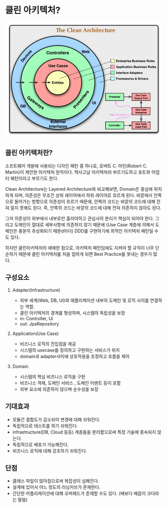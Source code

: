 # 클린 아키텍처?

![CleanArchitecture1.png](CleanArchitecture1.png)

## 클린 아키텍처란?

소프트웨어 개발에 사용되는 디자인 패턴 중 하나로, 로버트 C. 마틴(Robert C. Martin)이 제안한 아키텍처 원칙이다.
헥사고날 아키텍처라 부르기도하고 포트와 어댑터 패턴이라고 부르기도 한다.

Clean Architecture는 Layered Architecture와 비교해보면,
Domain은 중심에 위치하게 되며, 의존성은 무조건 상위 레이어에서 하위 레이어로 흐르게 된다.
바깥에서 안쪽으로 들어가는 방향으로 의존성이 흐르기 때문에, 안쪽의 코드는 바깥의 코드에 대해 전혀 알지 못해도 된다.
즉, 안쪽의 코드는 바깥의 코드에 대해 전혀 의존하지 않아도 된다.

그저 의존성이 외부에서 내부로만 흘러야하고 관심사의 분리가 핵심이 되어야 한다.
그리고 도메인이 절대로 세부사항에 의존하지 않기 때문에 (Use Case 계층에 의해서 도메인은 충분히 추상화되기 때문d이다)
DDD를 구현하기에 최적인 아키텍처 패턴일 수도 있다.

하지만 클린아키텍처의 애매한 점으로, 아키텍처 패턴임에도 지켜야 할 규칙이 너무 단순하기 때문에 클린 아키텍처를 처음 접하게 되면 Best Practice를 못내는 경우가 많다.

## 구성요소

1. Adapter(Infrastructure)

   - 외부 세계(Web, DB, UI)와 애플리케이션 내부의 도메인 및 로직 사이를 연결하는 역할.
   - 클린 아키텍처의 경계를 형성하며, 시스템의 독립성을 보장
   - in: Controller, Ui
   - out: JpaRepository

2. Application(Use Case)

   - 비즈니스 로직의 진입점을 제공
   - 시스템의 usecase를 정의하고 구현하는 서비스가 위치
   - domain과 adapter사이에 상호작용을 조정하고 흐름을 제어

3. Domain
   - 시스템의 핵심 비즈니스 로직을 구현
   - 비즈니스 객체, 도메인 서비스 , 도메인 이벤트 등이 포함
   - 외부 요소에 의존하지 않으며 순수성을 보장


## 기대효과
- 모듈간 결합도가 감소되어 변경에 대해 쉬워진다.
- 독립적으로 테스트를 하기 쉬워진다.
- infrastructure(DB, Cloud 등등) 계층들을 분리함으로써 특정 기술에 종속되지 않는다.
- 독립적으로 배포가 가능해진다.
- 비즈니스 로직에 대해 강조하기 쉬워진다.

## 단점
- 클래스 파일이 많아짐으로써 복잡성이 심해진다.
- 설계에 있어서 어느 정도의 러닝커브가 존재한다.
- 간단한 어플리케이션에 대해 오버헤드가 존재할 수도 있다. (배보다 배꼽이 크다라는 말씀)
